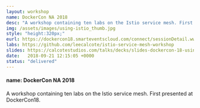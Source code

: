 ```yaml
---
layout: workshop
name: DockerCon NA 2018 
desc: "A workshop containing ten labs on the Istio service mesh. First presented at DockerCon18. <p>See the resource links below.</p>      <p>(<a href='/assets/images/using-istio.jpg'>large image</a>)</p>"
img: /assets/images/using-istio_thumb.jpg
style: "height:320px;"
eurl: https://dockercon18.smarteventscloud.com/connect/sessionDetail.ww?SESSION_ID=187485
labs: https://github.com/leecalcote/istio-service-mesh-workshop
slides: https://calcotestudios.com/talks/decks/slides-dockercon-18-using-istio.html
date:   2018-09-21 12:15:05 +0000
status: "delivered"
---
```


<h4> name: DockerCon NA 2018 </h4>
A workshop containing ten labs on the Istio service mesh. First presented at DockerCon18.